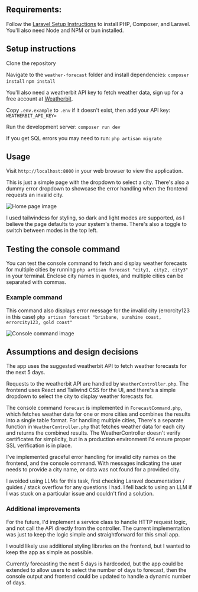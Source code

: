 ## Requirements:
Follow the [Laravel Setup Instructions](https://laravel.com/docs/12.x/installation) to install PHP, Composer, and Laravel. You'll also need Node and NPM or bun installed.


## Setup instructions
Clone the repository

Navigate to the `weather-forecast` folder and install dependencies:
`composer install`
`npm install`

You'll also need a weatherbit API key to fetch weather data, sign up for a free account at [Weatherbit](https://www.weatherbit.io/).

Copy `.env.example` to `.env` if it doesn't exist, then add your API key: 
`WEATHERBIT_API_KEY=`

Run the development server:
`composer run dev`

If you get SQL errors you may need to run:
`php artisan migrate`

## Usage
Visit `http://localhost:8000` in your web browser to view the application.

This is just a simple page with the dropdown to select a city. There's also a dummy error dropdown to showcase the error handling when the frontend requests an invalid city.

![Home page image](https://i.imgur.com/5kVvFDj.png)

I used tailwindcss for styling, so dark and light modes are supported, as I believe the page defaults to your system's theme. There's also a toggle to switch between modes in the top left.

## Testing the console command
You can test the console command to fetch and display weather forecasts for multiple cities by running `php artisan forecast "city1, city2, city3"` in your terminal. Enclose city names in quotes, and multiple cities can be separated with commas.

### Example command
This command also displays error message for the invalid city (errorcity123 in this case)
`php artisan forecast "brisbane, sunshine coast, errorcity123, gold coast"`

![Console command image](https://i.imgur.com/lWgx4L7.png)

## Assumptions and design decisions
The app uses the suggested weatherbit API to fetch weather forecasts for the next 5 days.

Requests to the weatherbit API are handled by `WeatherController.php`. The frontend uses React and Tailwind CSS for the UI, and there's a simple dropdown to select the city to display weather forecasts for.

The console command `forecast` is implemented in `ForecastCommand.php`, which fetches weather data for one or more cities and combines the results into a single table format. For handling multiple cities, There's a separate function in `WeatherController.php` that fetches weather data for each city and returns the combined results. The WeatherController doesn't verify certificates for simplicity, but in a production environment I'd ensure proper SSL verification is in place.

I've implemented graceful error handling for invalid city names on the frontend, and the console command. With messages indicating the user needs to provide a city name, or data was not found for a provided city.

I avoided using LLMs for this task, first checking Laravel documentation / guides / stack overflow for any questions I had. I fell back to using an LLM if I was stuck on a particular issue and couldn't find a solution.


### Additional improvements
For the future, I'd implement a service class to handle HTTP request logic, and not call the API directly from the controller. The current implementation was just to keep the logic simple and straightforward for this small app.

I would likely use additional styling libraries on the frontend, but I wanted to keep the app as simple as possible.

Currently forecasting the next 5 days is hardcoded, but the app could be extended to allow users to select the number of days to forecast, then the console output and frontend could be updated to handle a dynamic number of days.
